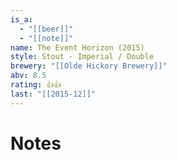 ```yaml
---
is_a:
  - "[[beer]]"
  - "[[note]]"
name: The Event Horizon (2015)
style: Stout - Imperial / Double
brewery: "[[Olde Hickory Brewery]]"
abv: 8.5
rating: 👍👍
last: "[[2015-12]]"
---
```

# Notes

